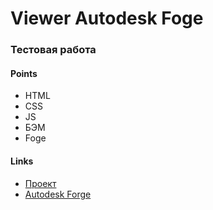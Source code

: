 # Viewer Autodesk Foge

### Тестовая работа

#### Points
* HTML
* CSS
* JS
* БЭМ
* Foge

#### Links
* [Проект](https://bmazurme.github.io/gallery-svf/)
* [Autodesk Forge](https://forge.autodesk.com/)
